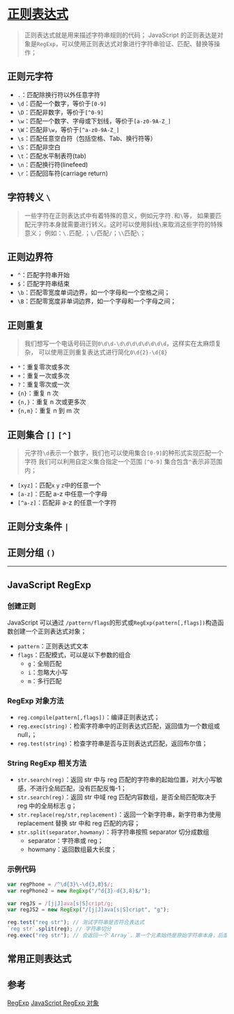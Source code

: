 # [正则表达式](https://developer.mozilla.org/zh-CN/docs/Web/JavaScript/Guide/Regular_Expressions)

> 正则表达式就是用来描述字符串规则的代码；
> JavaScript 的正则表达是对象是`RegExp`，可以使用正则表达式对象进行字符串验证、匹配、替换等操作；

## 正则元字符

- `.`：匹配除换行符以外任意字符
- `\d`：匹配一个数字，等价于`[0-9]`
- `\D`：匹配非数字，等价于`[^0-9]`
- `\w`：匹配一个数字、字母或下划线，等价于`[a-z0-9A-Z_]`
- `\W`：匹配非`\w`，等价于`[^a-z0-9A-Z_]`
- `\s`：匹配任意空白符（包括空格、Tab、换行符等）
- `\S`：匹配非空白
- `\t`：匹配水平制表符(tab)
- `\n`：匹配换行符(linefeed)
- `\r`：匹配回车符(carriage return)

## 字符转义 `\`

> 一些字符在正则表达式中有着特殊的意义，例如元字符`.`和`\`等，
> 如果要匹配元字符本身就需要进行转义。这时可以使用斜线`\`来取消这些字符的特殊意义；
> 例如：`\.`匹配`.`；`\/`匹配`/`；`\\`匹配`\`；

## 正则边界符

- `^`：匹配字符串开始
- `$`：匹配字符串结束
- `\b`：匹配零宽度单词边界，如一个字母和一个空格之间；
- `\B`：匹配零宽度非单词边界，如一个字母和一个字母之间；

## 正则重复

> 我们想写一个电话号码正则`0\d\d-\d\d\d\d\d\d\d\d`，这样实在太麻烦复杂，
> 可以使用正则重复表达式进行简化`0\d{2}-\d{8}`

- `*`：重复零次或多次
- `+`：重复一次或多次
- `?`：重复零次或一次
- `{n}`：重复 n 次
- `{n,}`：重复 n 次或更多次
- `{n,m}`：重复 n 到 m 次

## 正则集合 `[]` `[^]`

> 元字符`\d`表示一个数字，我们也可以使用集合`[0-9]`的种形式实现匹配一个字符
> 我们可以利用自定义集合指定一个范围
> `[^0-9]` 集合包含`^`表示非范围内；

- `[xyz]`：匹配`x` `y` `z`中的任意一个
- `[a-z]`：匹配 a-z 中任意一个字母
- `[^a-z]`：匹配非 a-z 的任意一个字符

## 正则分支条件 `|`

## 正则分组 `()`

---

## JavaScript RegExp

### 创建正则

JavaScript 可以通过 `/pattern/flags`的形式或`RegExp(pattern[,flags])`构造函数创建一个正则表达式对象；

- `pattern`：正则表达式文本
- `flags`：匹配模式，可以是以下参数的组合
  - `g`：全局匹配
  - `i`：忽略大小写
  - `m`：多行匹配

### RegExp 对象方法

- `reg.compile(pattern[,flags])`：编译正则表达式；
- `reg.exec(string)`：检索字符串中的正则表达式匹配，返回值为一个数组或 null，；
- `reg.test(string)`：检查字符串是否与正则表达式匹配，返回布尔值；

### String RegExp 相关方法

- `str.search(reg)`：返回 str 中与 reg 匹配的字符串的起始位置，对大小写敏感，不进行全局匹配，没有匹配反悔-1；
- `str.search(reg)`：返回 str 中域 reg 匹配内容数组，是否全局匹配取决于 reg 中的全局标志 g；
- `str.replace(reg/str,replacement)`：返回一个新字符串，新字符串为使用 replacement 替换 str 中和 reg 匹配的内容；
- `str.split(separator,howmany)`：将字符串按照 separator 切分成数组
  - separator：字符串或 reg；
  - howmany：返回数组最大长度；

### 示例代码

```js
var regPhone = /^\d{3}\-\d{3,8}$/;
var regPhone2 = new RegExp("/^d{3}-d{3,8}$/");

var regJS = /[j|J]ava[s|S]cript/g;
var regJS2 = new RegExp("/[j|J]ava[s|S]cript", "g");

reg.test("reg str"); // 测试字符串是否符合表达式
`reg str`.split(reg); // 字符串切分
reg.exec("reg str"); // 会返回一个`Array`，第一个元素始终是原始字符串本身，后面的字符串表示匹配成功的子串；匹配失败返回`null`；
```

## 常用正则表达式

## 参考

[RegExp](https://developer.mozilla.org/zh-CN/docs/Web/JavaScript/Reference/Global_Objects/RegExp)
[JavaScript RegExp 对象](http://www.w3school.com.cn/jsref/jsref_obj_regexp.asp)
